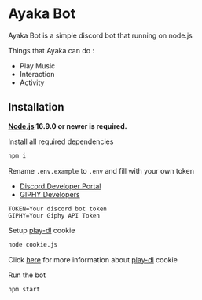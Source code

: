 # Ayaka Bot

Ayaka Bot is a simple discord bot that running on node.js

Things that Ayaka can do :

- Play Music
- Interaction
- Activity

## Installation

**[Node.js](https://nodejs.org/en/) 16.9.0 or newer is required.**

Install all required dependencies

```sh
npm i
```

Rename `.env.example` to `.env` and fill with your own token

- [Discord Developer Portal](https://discord.com/developers/applications)
- [GIPHY Developers](https://developers.giphy.com/dashboard/)

```env
TOKEN=Your discord bot token
GIPHY=Your Giphy API Token
```

Setup [play-dl](https://play-dl.github.io/modules.html) cookie

```sh
node cookie.js
```

Click [here](https://github.com/play-dl/play-dl/tree/main/instructions#youtube-cookies) for more information about [play-dl](https://play-dl.github.io/modules.html) cookie

Run the bot

```sh
npm start
```
